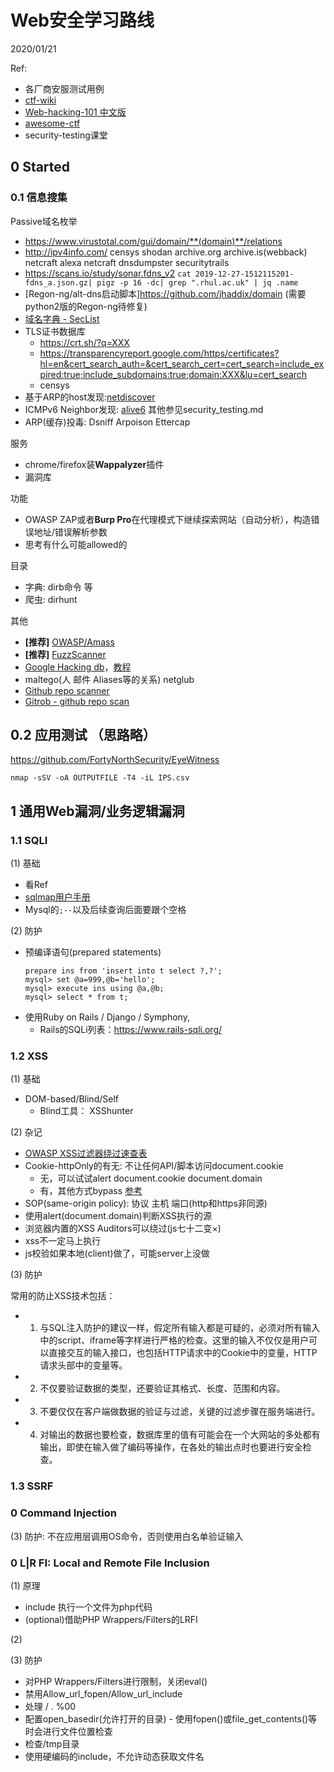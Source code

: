 # Web安全学习路线

2020/01/21

Ref: 
- 各厂商安服测试用例
- [ctf-wiki](https://ctf-wiki.github.io/ctf-wiki/)
- [Web-hacking-101 中文版](https://wizardforcel.gitbooks.io/web-hacking-101/)
- [awesome-ctf](https://github.com/apsdehal/aWEsoMe-cTf)
- security-testing课堂

## 0 Started

### 0.1 信息搜集

Passive域名枚举
 - https://www.virustotal.com/gui/domain/**(domain)**/relations
 - http://ipv4info.com/ censys shodan archive.org archive.is(webback) netcraft alexa netcraft dnsdumpster securitytrails 
 - https://scans.io/study/sonar.fdns_v2
    ```cat 2019-12-27-1512115201-fdns_a.json.gz| pigz -p 16 -dc| grep ".rhul.ac.uk" | jq .name```
 - [Regon-ng/alt-dns启动脚本]https://github.com/jhaddix/domain (需要python2版的Regon-ng待修复)
 - [域名字典 - SecList](https://github.com/danielmiessler/SecLists/tree/master/Discovery/DNS)
 - TLS证书数据库
    - https://crt.sh/?q=XXX
    - https://transparencyreport.google.com/https/certificates?hl=en&cert_search_auth=&cert_search_cert=cert_search=include_expired:true;include_subdomains:true;domain:XXX&lu=cert_search
    - censys
 - 基于ARP的host发现:[netdiscover](https://github.com/alexxy/netdiscover)
 - ICMPv6 Neighbor发现: [alive6](https://github.com/vanhauser-thc/thc-ipv6) 其他参见security_testing.md
 - ARP(缓存)投毒: Dsniff Arpoison Ettercap

服务
- chrome/firefox装**Wappalyzer**插件
- 漏洞库

功能
- OWASP ZAP或者**Burp Pro**在代理模式下继续探索网站（自动分析），构造错误地址/错误解析参数
- 思考有什么可能allowed的

目录
- 字典: dirb命令 等
- 爬虫: dirhunt

其他
- **[推荐]** [OWASP/Amass](https://github.com/OWASP/Amass)
- **[推荐]** [FuzzScanner](https://github.com/TideSec/FuzzScanner)
- [Google Hacking db](https://www.exploit-db.com/google-hacking-database)，[教程](https://www.blackhat.com/presentations/bh-europe-05/BH_EU_05-Long.pdf)
- maltego(人 邮件 Aliases等的关系) netglub 
- [Github repo scanner](https://github.com/UKHomeOffice/repo-security-scanner)
- [Gitrob - github repo scan](https://github.com/michenriksen/gitrob)

## 0.2 应用测试 （思路略）

https://github.com/FortyNorthSecurity/EyeWitness

`nmap -sSV -oA OUTPUTFILE -T4 -iL IPS.csv`

## 1 通用Web漏洞/业务逻辑漏洞

### 1.1 SQLI 

(1) 基础
- 看Ref
- [sqlmap用户手册](http://drops.xmd5.com/static/drops/tips-143.html)
- Mysql的`;--`以及后续查询后面要跟个空格  

(2) 防护
- 预编译语句(prepared statements) 
    ```
    prepare ins from 'insert into t select ?,?';
    mysql> set @a=999,@b='hello'; 
    mysql> execute ins using @a,@b; 
    mysql> select * from t;
    ```
- 使用Ruby on Rails / Django / Symphony,
    - Rails的SQLi列表：https://www.rails-sqli.org/ 

### 1.2 XSS

(1) 基础
- DOM-based/Blind/Self
    - Blind工具： XSShunter

(2) 杂记
- [OWASP XSS过滤器绕过速查表](https://owasp.org/www-community/xss-filter-evasion-cheatsheet)
- Cookie-httpOnly的有无: 不让任何API/脚本访问document.cookie
    - 无，可以试试alert document.cookie document.domain
    - 有，其他方式bypass [参考](https://www.freebuf.com/articles/web/129384.html)
- SOP(same-origin policy): 协议 主机 端口(http和https非同源)
- 使用alert(document.domain)判断XSS执行的源
- 浏览器内置的XSS Auditors可以绕过(js七十二变×)
- xss不一定马上执行
- js校验如果本地(client)做了，可能server上没做

(3) 防护

常用的防止XSS技术包括：

- 1. 与SQL注入防护的建议一样，假定所有输入都是可疑的，必须对所有输入中的script、iframe等字样进行严格的检查。这里的输入不仅仅是用户可以直接交互的输入接口，也包括HTTP请求中的Cookie中的变量，HTTP请求头部中的变量等。 

- 2. 不仅要验证数据的类型，还要验证其格式、长度、范围和内容。

- 3. 不要仅仅在客户端做数据的验证与过滤，关键的过滤步骤在服务端进行。

- 4. 对输出的数据也要检查，数据库里的值有可能会在一个大网站的多处都有输出，即使在输入做了编码等操作，在各处的输出点时也要进行安全检查。

### 1.3 SSRF 

### 0 Command Injection

(3) 防护: 不在应用层调用OS命令，否则使用白名单验证输入

### 0 L|R FI: Local and Remote File Inclusion

(1) 原理

- include 执行一个文件为php代码
- (optional)借助PHP Wrappers/Filters的LRFI

(2) 

(3) 防护

- 对PHP Wrappers/Filters进行限制，关闭eval()
- 禁用Allow_url_fopen/Allow_url_include
- 处理 / . %00
- 配置open_basedir(允许打开的目录) - 使用fopen()或file_get_contents()等时会进行文件位置检查
- 检查/tmp目录
- 使用硬编码的include，不允许动态获取文件名


